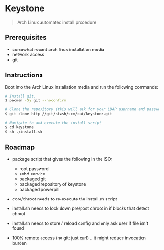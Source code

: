 # Keystone
> Arch Linux automated install procedure

## Prerequisites
 - somewhat recent arch linux installation media
 - network access
 - git

## Instructions
Boot into the Arch Linux installation media and run the following commands:

```sh
# Install git.
$ pacman -Sy git --noconfirm

# Clone the repository (this will ask for your LDAP username and password).
$ git clone http://git/stash/scm/cai/keystone.git

# Navigate to and execute the install script.
$ cd keystone
$ sh ./install.sh
```

## Roadmap
 - package script that gives the following in the ISO:
    - root password
    - sshd service
    - packaged git
    - packaged repository of keystone
    - packaged powerpill

 - core/chroot needs to re-execute the install.sh script
 - install.sh needs to lock down pre/post chroot in if blocks that detect chroot
 - install.sh needs to store / reload config and only ask user if file isn't found
 - 100% remote access (no git; just curl) .. it might reduce invocation burden
